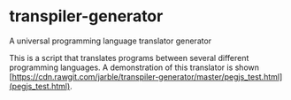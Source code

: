 # transpiler-generator
A universal programming language translator generator

This is a script that translates programs between several different programming languages.
A demonstration of this translator is shown [https://cdn.rawgit.com/jarble/transpiler-generator/master/pegjs_test.html](pegjs_test.html).
